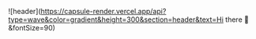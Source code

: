 
![header](https://capsule-render.vercel.app/api?type=wave&color=gradient&height=300&section=header&text=Hi there 👋&fontSize=90)
